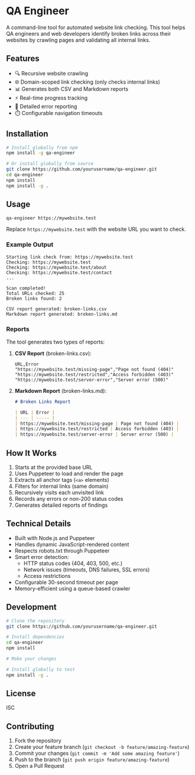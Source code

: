 # QA Engineer

A command-line tool for automated website link checking. This tool helps QA engineers and web developers identify broken links across their websites by crawling pages and validating all internal links.

## Features

- 🔍 Recursive website crawling
- 🌐 Domain-scoped link checking (only checks internal links)
- 📊 Generates both CSV and Markdown reports
- ⚡ Real-time progress tracking
- 🚨 Detailed error reporting
- ⏱️ Configurable navigation timeouts

## Installation

```bash
# Install globally from npm
npm install -g qa-engineer

# Or install globally from source
git clone https://github.com/yourusername/qa-engineer.git
cd qa-engineer
npm install
npm install -g .
```

## Usage

```bash
qa-engineer https://mywebsite.test
```

Replace `https://mywebsite.test` with the website URL you want to check.

### Example Output

```
Starting link check from: https://mywebsite.test
Checking: https://mywebsite.test
Checking: https://mywebsite.test/about
Checking: https://mywebsite.test/contact
...

Scan completed!
Total URLs checked: 25
Broken links found: 2

CSV report generated: broken-links.csv
Markdown report generated: broken-links.md
```

### Reports

The tool generates two types of reports:

1. **CSV Report** (broken-links.csv):
   ```csv
   URL,Error
   "https://mywebsite.test/missing-page","Page not found (404)"
   "https://mywebsite.test/restricted","Access forbidden (403)"
   "https://mywebsite.test/server-error","Server error (500)"
   ```

2. **Markdown Report** (broken-links.md):
   ```markdown
   # Broken Links Report

   | URL | Error |
   | --- | ----- |
   | https://mywebsite.test/missing-page | Page not found (404) |
   | https://mywebsite.test/restricted | Access forbidden (403) |
   | https://mywebsite.test/server-error | Server error (500) |
   ```

## How It Works

1. Starts at the provided base URL
2. Uses Puppeteer to load and render the page
3. Extracts all anchor tags (`<a>` elements)
4. Filters for internal links (same domain)
5. Recursively visits each unvisited link
6. Records any errors or non-200 status codes
7. Generates detailed reports of findings

## Technical Details

- Built with Node.js and Puppeteer
- Handles dynamic JavaScript-rendered content
- Respects robots.txt through Puppeteer
- Smart error detection:
  - HTTP status codes (404, 403, 500, etc.)
  - Network issues (timeouts, DNS failures, SSL errors)
  - Access restrictions
- Configurable 30-second timeout per page
- Memory-efficient using a queue-based crawler

## Development

```bash
# Clone the repository
git clone https://github.com/yourusername/qa-engineer.git

# Install dependencies
cd qa-engineer
npm install

# Make your changes

# Install globally to test
npm install -g .
```

## License

ISC

## Contributing

1. Fork the repository
2. Create your feature branch (`git checkout -b feature/amazing-feature`)
3. Commit your changes (`git commit -m 'Add some amazing feature'`)
4. Push to the branch (`git push origin feature/amazing-feature`)
5. Open a Pull Request
